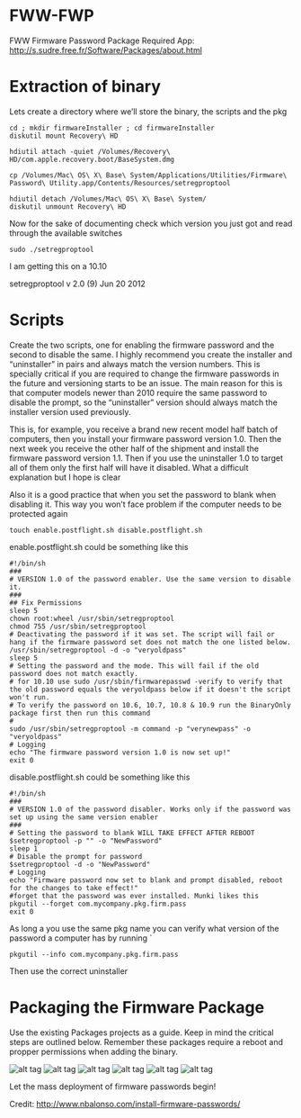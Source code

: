 FWW-FWP
=======

FWW Firmware Password Package
Required App: http://s.sudre.free.fr/Software/Packages/about.html

Extraction of binary
=======

Lets create a directory where we’ll store the binary, the scripts and the pkg

    cd ; mkdir firmwareInstaller ; cd firmwareInstaller
    diskutil mount Recovery\ HD 

    hdiutil attach -quiet /Volumes/Recovery\ HD/com.apple.recovery.boot/BaseSystem.dmg

    cp /Volumes/Mac\ OS\ X\ Base\ System/Applications/Utilities/Firmware\ Password\ Utility.app/Contents/Resources/setregproptool

    hdiutil detach /Volumes/Mac\ OS\ X\ Base\ System/
    diskutil unmount Recovery\ HD

Now for the sake of documenting check which version you just got and read through the available switches

    sudo ./setregproptool

I am getting this on a 10.10

setregproptool v 2.0 (9) Jun 20 2012

Scripts
=======

Create the two scripts, one for enabling the firmware password and the second to disable the same. I highly recommend you create the installer and “uninstaller” in pairs and always match the version numbers. This is specially critical if you are required to change the firmware passwords in the future and versioning starts to be an issue.
The main reason for this is that computer models newer than 2010 require the same password to disable the prompt, so the “uninstaller” version should always match the installer version used previously.

This is, for example, you receive a brand new recent model half batch of computers, then you install your firmware password version 1.0. Then the next week you receive the other half of the shipment and install the firmware password version 1.1. Then if you use the uninstaller 1.0 to target all of them only the first half will have it disabled. What a difficult explanation but I hope is clear

Also it is a good practice that when you set the password to blank when disabling it. This way you won’t face problem if the computer needs to be protected again

    touch enable.postflight.sh disable.postflight.sh

enable.postflight.sh could be something like this


    #!/bin/sh
    ###
    # VERSION 1.0 of the password enabler. Use the same version to disable it.
    ###
    ## Fix Permissions
    sleep 5
    chown root:wheel /usr/sbin/setregproptool
    chmod 755 /usr/sbin/setregproptool
    # Deactivating the password if it was set. The script will fail or hang if the firmware password set does not match the one listed below.
    /usr/sbin/setregproptool -d -o "veryoldpass"
    sleep 5
    # Setting the password and the mode. This will fail if the old password does not match exactly. 
    # for 10.10 use sudo /usr/sbin/firmwarepasswd -verify to verify that the old password equals the veryoldpass below if it doesn't the script won't run.
    # To verify the password on 10.6, 10.7, 10.8 & 10.9 run the BinaryOnly package first then run this command
    #  
    sudo /usr/sbin/setregproptool -m command -p "verynewpass" -o "veryoldpass"
    # Logging
    echo "The firmware password version 1.0 is now set up!"
    exit 0

disable.postflight.sh could be something like this

    #!/bin/sh
    ###
    # VERSION 1.0 of the password disabler. Works only if the password was set up using the same version enabler
    ###
    # Setting the password to blank WILL TAKE EFFECT AFTER REBOOT
    $setregproptool -p "" -o "NewPassword"
    sleep 1
    # Disable the prompt for password
    $setregproptool -d -o "NewPassword"
    # Logging
    echo "Firmware password now set to blank and prompt disabled, reboot for the changes to take effect!"
    #forget that the password was ever installed. Munki likes this
    pkgutil --forget com.mycompany.pkg.firm.pass
    exit 0
    
As long a you use the same pkg name you can verify what version of the password a computer has by running
`

` pkgutil --info com.mycompany.pkg.firm.pass `

Then use the correct uninstaller

Packaging the Firmware Package
=======
Use the existing Packages projects as a guide. Keep in mind the critical steps are outlined below. Remember these packages require a reboot and propper permissions when adding the binary.

![alt tag](https://raw.githubusercontent.com/jonbrown21/FWW-FWP/master/img/1.png)
![alt tag](https://raw.githubusercontent.com/jonbrown21/FWW-FWP/master/img/2.png)
![alt tag](https://raw.githubusercontent.com/jonbrown21/FWW-FWP/master/img/3.png)
![alt tag](https://raw.githubusercontent.com/jonbrown21/FWW-FWP/master/img/4.png)
![alt tag](https://raw.githubusercontent.com/jonbrown21/FWW-FWP/master/img/5.png)
![alt tag](https://raw.githubusercontent.com/jonbrown21/FWW-FWP/master/img/6.png)

Let the mass deployment of firmware passwords begin!

Credit: http://www.nbalonso.com/install-firmware-passwords/
